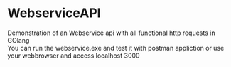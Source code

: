 # WebserviceAPI
Demonstration of an Webservice api with all functional http requests in GOlang  
You can run the webservice.exe and test it with postman appliction or use your webbrowser and access localhost 3000
